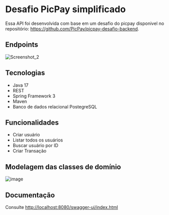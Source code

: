
# Desafio PicPay simplificado

Essa API foi desenvolvida com base em um desafio do picpay disponivel no repositório: https://github.com/PicPay/picpay-desafio-backend.




## Endpoints
![Screenshot_2](https://github.com/Gabrielv7/desafio-pic-pay/assets/53438847/9e3d34df-93d7-4053-84e7-99439f5209c0)



## Tecnologias

- Java 17
- REST
- Spring Framework 3
- Maven
- Banco de dados relacional PostegreSQL




## Funcionalidades
- Criar usuário
- Listar todos os usuários
- Buscar usuário por ID
- Criar Transação


## Modelagem das classes de domínio
![image](https://github.com/Gabrielv7/desafio-pic-pay/assets/53438847/fb0defde-3c94-458d-8898-75d9a4e0b22c)




## Documentação

Consulte [http://localhost:8080/swagger-ui/index.html](http://localhost:8080/swagger-ui/index.html)

